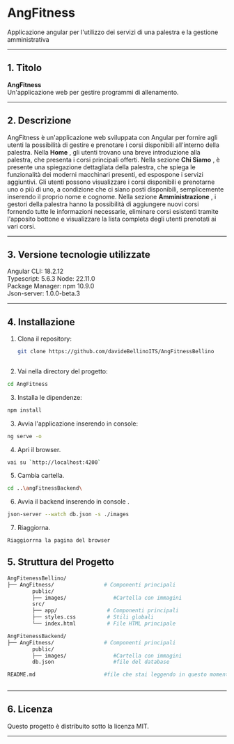 # AngFitness
Applicazione angular per l'utilizzo dei servizi di una palestra e la gestione amministrativa

---

## 1. Titolo
**AngFitness**  
Un'applicazione web per gestire programmi di allenamento.

---

## 2. Descrizione
AngFitness è un'applicazione web sviluppata con Angular per fornire agli utenti la possibilità di gestire e prenotare i corsi disponibili all'interno della palestra.
Nella **Home** , gli utenti trovano una breve introduzione alla palestra, che presenta i corsi principali offerti. Nella sezione **Chi Siamo** , è presente una spiegazione dettagliata della palestra, che spiega le funzionalità dei moderni macchinari presenti, ed espospone i servizi aggiuntivi.
Gli utenti possono visualizzare i corsi disponibili e prenotarne uno o più di uno, a condizione che ci siano posti disponibili, semplicemente inserendo il proprio nome e cognome.
Nella sezione **Amministrazione** , i gestori della palestra hanno la possibilità di aggiungere nuovi corsi fornendo tutte le informazioni necessarie, eliminare corsi esistenti tramite l'apposito bottone e visualizzare la lista completa degli utenti prenotati ai vari corsi.

---

## 3. Versione tecnologie utilizzate
Angular CLI: 18.2.12  
Typescript:  5.6.3
Node: 22.11.0  
Package Manager: npm 10.9.0  
Json-server: 1.0.0-beta.3

---

## 4. Installazione

1. Clona il repository:
   ```bash
   git clone https://github.com/davideBellinoITS/AngFitnessBellino
 
2. Vai nella directory del progetto:

```bash
cd AngFitness
```
 
3. Installa le dipendenze:

```bash
npm install
```
 
3. Avvia l'applicazione inserendo in console:

```bash
ng serve -o
```
 
4. Apri il browser.
```bash
vai su `http://localhost:4200`
```

5. Cambia cartella.
```bash
cd ..\angFitnessBackend\
```

6. Avvia il backend inserendo in console .
```bash
json-server --watch db.json -s ./images
```
7. Riaggiorna.
```bash
Riaggiorrna la pagina del browser
```


## 5. Struttura del Progetto 


```bash
AngFitenessBellino/
├── AngFitness/                # Componenti principali
        public/
        ├── images/               #Cartella con immagini
        src/
        ├── app/                # Componenti principali
        ├── styles.css          # Stili globali
        └── index.html          # File HTML principale

AngFitenessBackend/
├── AngFitness/                # Componenti principali
        public/
        ├── images/               #Cartella con immagini
        db.json                   #file del database

README.md                      #file che stai leggendo in questo momento
        
```


---

## 6. Licenza 
Questo progetto è distribuito sotto la licenza MIT.

---
